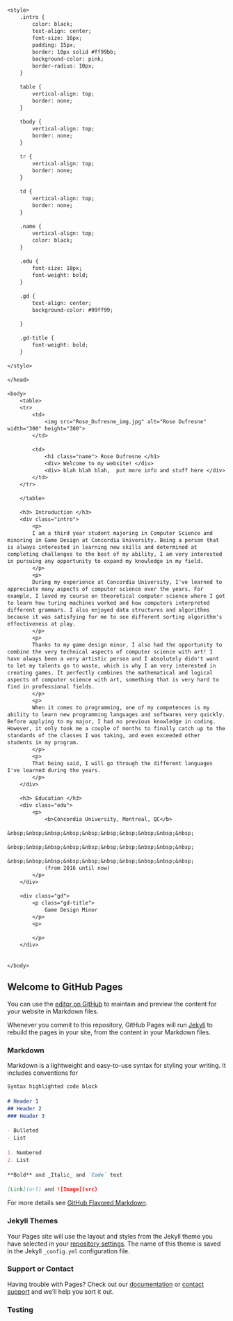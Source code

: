 
<html>
    <head>
        <title> Rose Dufresne </title>

    <style>
        .intro {
            color: black;
            text-align: center;
            font-size: 16px;
            padding: 15px;
            border: 10px solid #ff99bb;
            background-color: pink;
            border-radius: 10px;
        }

        table {
            vertical-align: top;
            border: none;
        }

        tbody {
            vertical-align: top;
            border: none;
        }

        tr {
            vertical-align: top;
            border: none;
        }

        td {
            vertical-align: top;
            border: none;
        }

        .name {
            vertical-align: top;
            color: black;
        }       

        .edu {
            font-size: 18px;
            font-weight: bold;
        } 

        .gd {
            text-align: center;
            background-color: #99ff99;
            
        }

        .gd-title {
            font-weight: bold;
        }

    </style>

    </head>

    <body>
        <table>
        <tr>
            <td> 
                <img src="Rose_Dufresne_img.jpg" alt="Rose Dufresne" width="300" height="300">
            </td>

            <td>
                <h1 class="name"> Rose Dufresne </h1>
                <div> Welcome to my website! </div>
                <div> blah blah blah,  put more info and stuff here </div>
            </td>
        </tr>

        </table>

        <h3> Introduction </h3>
        <div class="intro">
            <p> 
            I am a third year student majoring in Computer Science and minoring in Game Design at Concordia University. Being a person that is always interested in learning new skills and determined at completing challenges to the best of my ability, I am very interested in pursuing any opportunity to expand my knowledge in my field.
            </p>
            <p>
            During my experience at Concordia University, I've learned to appreciate many aspects of computer science over the years. For example, I loved my course on theoretical computer science where I got to learn how turing machines worked and how computers interpreted different grammars. I also enjoyed data structures and algorithms because it was satisfying for me to see different sorting algorithm's effectiveness at play. 
            </p>
            <p>
            Thanks to my game design minor, I also had the opportunity to combine the very technical aspects of computer science with art! I have always been a very artistic person and I absolutely didn't want to let my talents go to waste, which is why I am very interested in creating games. It perfectly combines the mathematical and logical aspects of computer science with art, something that is very hard to find in professional fields. 
            </p>
            <p>
            When it comes to programming, one of my competences is my ability to learn new programming languages and softwares very quickly. Before applying to my major, I had no previous knowledge in coding. However, it only took me a couple of months to finally catch up to the standards of the classes I was taking, and even exceeded other students in my program.
            </p>
            <p>
            That being said, I will go through the different languages I've learned during the years.
            </p>
        </div>

        <h3> Education </h3>
        <div class="edu">
            <p>
                <b>Concordia University, Montreal, QC</b>
                &nbsp;&nbsp;&nbsp;&nbsp;&nbsp;&nbsp;&nbsp;&nbsp;&nbsp;&nbsp;
                &nbsp;&nbsp;&nbsp;&nbsp;&nbsp;&nbsp;&nbsp;&nbsp;&nbsp;&nbsp;
                &nbsp;&nbsp;&nbsp;&nbsp;&nbsp;&nbsp;&nbsp;&nbsp;&nbsp;&nbsp;
                (from 2016 until now)
            </p>
        </div>

        <div class="gd">
            <p class="gd-title">
                Game Design Minor
            </p>
            <p>

            </p>
        </div>


    </body>

</html>



## Welcome to GitHub Pages

You can use the [editor on GitHub](https://github.com/RoseDuf/roseduf.github.io/edit/master/index.md) to maintain and preview the content for your website in Markdown files.

Whenever you commit to this repository, GitHub Pages will run [Jekyll](https://jekyllrb.com/) to rebuild the pages in your site, from the content in your Markdown files.

### Markdown

Markdown is a lightweight and easy-to-use syntax for styling your writing. It includes conventions for

```markdown
Syntax highlighted code block

# Header 1
## Header 2
### Header 3

- Bulleted
- List

1. Numbered
2. List

**Bold** and _Italic_ and `Code` text

[Link](url) and ![Image](src)
```

For more details see [GitHub Flavored Markdown](https://guides.github.com/features/mastering-markdown/).

### Jekyll Themes

Your Pages site will use the layout and styles from the Jekyll theme you have selected in your [repository settings](https://github.com/RoseDuf/roseduf.github.io/settings). The name of this theme is saved in the Jekyll `_config.yml` configuration file.

### Support or Contact

Having trouble with Pages? Check out our [documentation](https://help.github.com/categories/github-pages-basics/) or [contact support](https://github.com/contact) and we’ll help you sort it out.

### Testing